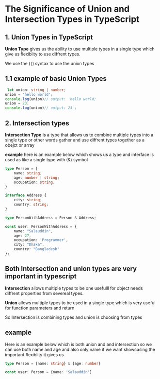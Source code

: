 # The Significance of Union and Intersection Types in TypeScript

## 1. Union Types in TypeScript

**Union Type** gives us the ability to use multiple types in a single type which give us flexiblity to use diffrent types.


We use the (`|`) syntax to use the union types

## 1.1 example of basic Union Types 
```typescript
 let union: string | number;
union = 'hello world';
console.log(union)// output: 'hello world;
union = 23;
console.log(union)// output: 23 ;
```


## 2. Intersection types
**Intersection Type** is a type that allows us to combine multiple types into a single type or other words gather and use diffrent types together as a obejct or array


**example** here is an example below which shows us a type and interface is  used as like a single type with (&) symbol 


```typescript
type Person = {
    name: string;
    age: number | string;
    occupation: string;
}

interface Address {
    city: string;
    country: string;
}

type PersonWithAddress = Person & Address;

const user: PersonWithAddress = {
    name: "Salauddin",
    age: 27, 
    occupation: 'Programmer',
    city: "Dhaka",
    country: "Bangladesh"
};
```

## Both Intersection and union types are very important in typescript

**Intersection** allows multiple types to be one usefulll for object needs diffrent properties from severeal types.

**Union** allows multiple types to be used in a single type which is very useful for function parameters and return

So Intersection is combining types and union is choosing from types

## example
Here is an example below which is both union and and intersection
so we can use both name and age and also only name if we want showcasing the important flexiblity it gives us

```typescript
type Person = {name: string} & {age: number} 

const user: Person = {name: 'Salauddin'}
```







